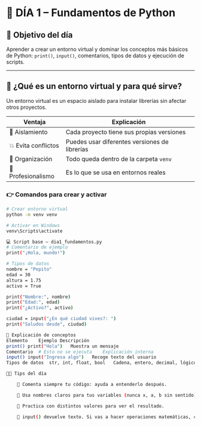 # 📘 DÍA 1 – Fundamentos de Python

## 🎯 Objetivo del día
Aprender a crear un entorno virtual y dominar los conceptos más básicos de Python: `print()`, `input()`, comentarios, tipos de datos y ejecución de scripts.

---

## 🔧 ¿Qué es un entorno virtual y para qué sirve?

Un entorno virtual es un espacio aislado para instalar librerías sin afectar otros proyectos.

| Ventaja | Explicación |
|--------|-------------|
| 🧼 Aislamiento | Cada proyecto tiene sus propias versiones |
| 💥 Evita conflictos | Puedes usar diferentes versiones de librerías |
| 📁 Organización | Todo queda dentro de la carpeta `venv` |
| 💼 Profesionalismo | Es lo que se usa en entornos reales |

### 👉 Comandos para crear y activar

```bash
# Crear entorno virtual
python -m venv venv

# Activar en Windows
venv\Scripts\activate

💻 Script base – dia1_fundamentos.py
# Comentario de ejemplo
print("¡Hola, mundo!")

# Tipos de datos
nombre = "Pepito"
edad = 30
altura = 1.75
activo = True

print("Nombre:", nombre)
print("Edad:", edad)
print("¿Activo?", activo)

ciudad = input("¿En qué ciudad vives?: ")
print("Saludos desde", ciudad)

🧠 Explicación de conceptos
Elemento	Ejemplo	Descripción
print()	print("Hola")	Muestra un mensaje
Comentario	# Esto no se ejecuta	Explicación interna
input()	input("Ingresa algo")	Recoge texto del usuario
Tipos de datos	str, int, float, bool	Cadena, entero, decimal, lógico

🧑‍🏫 Tips del día

    💬 Comenta siempre tu código: ayuda a entenderlo después.

    🧠 Usa nombres claros para tus variables (nunca x, a, b sin sentido).

    🧪 Practica con distintos valores para ver el resultado.

    🎯 input() devuelve texto. Si vas a hacer operaciones matemáticas, convierte con int() o float().